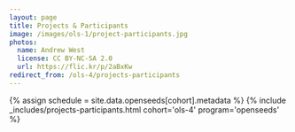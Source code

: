 ```yaml
---
layout: page
title: Projects & Participants
image: /images/ols-1/project-participants.jpg
photos:
  name: Andrew West
  license: CC BY-NC-SA 2.0
  url: https://flic.kr/p/2aBxKw
redirect_from: /ols-4/projects-participants
---
```


{% assign schedule = site.data.openseeds[cohort].metadata %}
{% include _includes/projects-participants.html cohort='ols-4' program='openseeds'  %}